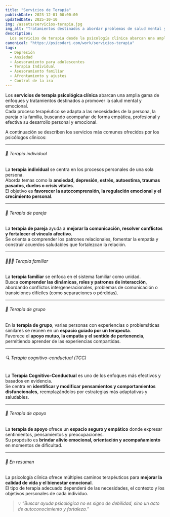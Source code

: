 ```yaml
---
title: "Servicios de Terapia"
publishDate: 2023-12-01 00:00:00
updatedDate: 2025-10-10
img: /assets/servicios-terapia.jpg
img_alt: "Tratamientos destinados a abordar problemas de salud mental y emocional"
description:
  Los servicios de terapia desde la psicología clínica abarcan una amplia gama de enfoques y tratamientos destinados a abordar problemas de salud mental y emocional.\
canonical: "https://psicodari.com/work/servicios-terapia"
tags:
  - Depresión
  - Ansiedad
  - Asesoramiento para adolescentes
  - Terapia Individual
  - Asesoramiento familiar
  - Afrontamiento y ajustes
  - Control de la ira
---
```


Los **servicios de terapia psicológica clínica** abarcan una amplia gama de enfoques y tratamientos destinados a promover la salud mental y emocional.  
Cada proceso terapéutico se adapta a las necesidades de la persona, la pareja o la familia, buscando acompañar de forma empática, profesional y efectiva su desarrollo personal y emocional.

A continuación se describen los servicios más comunes ofrecidos por los psicólogos clínicos:

---

###### 🧠 Terapia individual

La **terapia individual** se centra en los procesos personales de una sola persona.  
Aborda temas como la **ansiedad, depresión, estrés, autoestima, traumas pasados, duelos o crisis vitales**.  
El objetivo es **favorecer la autocomprensión, la regulación emocional y el crecimiento personal**.

---

###### 💞 Terapia de pareja

La **terapia de pareja** ayuda a **mejorar la comunicación, resolver conflictos y fortalecer el vínculo afectivo**.  
Se orienta a comprender los patrones relacionales, fomentar la empatía y construir acuerdos saludables que fortalezcan la relación.

---

###### 👨‍👩‍👧 Terapia familiar

La **terapia familiar** se enfoca en el sistema familiar como unidad.  
Busca **comprender las dinámicas, roles y patrones de interacción**, abordando conflictos intergeneracionales, problemas de comunicación o transiciones difíciles (como separaciones o pérdidas).

---

###### 🤝 Terapia de grupo

En la **terapia de grupo**, varias personas con experiencias o problemáticas similares se reúnen en un **espacio guiado por un terapeuta**.  
Favorece el **apoyo mutuo, la empatía y el sentido de pertenencia**, permitiendo aprender de las experiencias compartidas.

---

###### 🔍 Terapia cognitivo-conductual (TCC)

La **Terapia Cognitivo-Conductual** es uno de los enfoques más efectivos y basados en evidencia.  
Se centra en **identificar y modificar pensamientos y comportamientos disfuncionales**, reemplazándolos por estrategias más adaptativas y saludables.

---
###### 💬 Terapia de apoyo

La **terapia de apoyo** ofrece un **espacio seguro y empático** donde expresar sentimientos, pensamientos y preocupaciones.  
Su propósito es **brindar alivio emocional, orientación y acompañamiento** en momentos de dificultad.

---

###### 🌱 En resumen

La psicología clínica ofrece múltiples caminos terapéuticos para **mejorar la calidad de vida y el bienestar emocional**.  
El tipo de terapia adecuado dependerá de las necesidades, el contexto y los objetivos personales de cada individuo.

> 💡 *“Buscar ayuda psicológica no es signo de debilidad, sino un acto de autoconocimiento y fortaleza.”*
